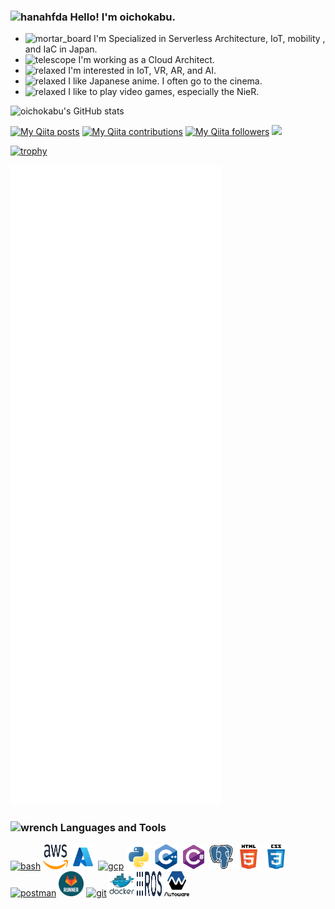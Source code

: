 ### <img src="https://twemoji.maxcdn.com/svg/1f3b4.svg" alt="hanahfda" width="20" height="20"> Hello! I'm oichokabu.

- <img src="https://twemoji.maxcdn.com/svg/1f393.svg" alt="mortar_board" width="20" height="20"> I'm Specialized in Serverless Architecture, IoT, mobility , and IaC in Japan.
- <img src="https://twemoji.maxcdn.com/svg/1f52d.svg" alt="telescope" width="20" height="20"> I'm working as a Cloud Architect.
- <img src="https://twemoji.maxcdn.com/svg/263a.svg" alt="relaxed" width="20" height="20"> I'm interested in IoT, VR, AR, and AI.
- <img src="https://twemoji.maxcdn.com/svg/1f3ad.svg" alt="relaxed" width="20" height="20"> I like Japanese anime. I often go to the cinema.
- <img src="https://twemoji.maxcdn.com/svg/1f3ae.svg" alt="relaxed" width="20" height="20"> I like to play video games, especially the NieR.
<!-- - <img src="https://twemoji.maxcdn.com/svg/1f3bc.svg" alt="relaxed" width="20" height="20"> I am making Vocaloid songs in small pieces. -->
<!-- - <img src="https://twemoji.maxcdn.com/v/latest/svg/1f9d1-1f3fb-200d-1f393.svg" alt="relaxed" width="20" height="20"> I have a Bachelor of Law degree. -->

![oichokabu's GitHub stats](https://github-readme-stats.vercel.app/api?username=oichokabu&count_private=true&show_icons=true&theme=discord_old_blurple)

[![My Qiita posts](https://qiita-badge.apiapi.app/s/oichokabu/posts.svg)](http://qiita.com/oichokabu)
[![My Qiita contributions](https://qiita-badge.apiapi.app/s/oichokabu/contributions.svg)](http://qiita.com/oichokabu)
[![My Qiita followers](https://qiita-badge.apiapi.app/s/oichokabu/followers.svg)](http://qiita.com/oichokabu)
![](https://komarev.com/ghpvc/?username=oichokabu)
<!-- <img src="https://img.shields.io/badge/-oichokabu-orange" alt="oichokabu"/> -->

[![trophy](https://github-profile-trophy.vercel.app/?username=oichokabu&theme=onedark&count_private=true)](https://github.com/oichokabu/github-profile-trophy&count_private=true)

<!-- ![Metrics](https://github.com/oichokabu/oichokabu/blob/main/metrics.plugin.isocalendar.svg) -->
![Metrics](https://github.com/oichokabu/oichokabu/blob/main/github-metrics.svg)

### <img src="https://twemoji.maxcdn.com/svg/1f527.svg" alt="wrench" width="20" height="20"> Languages and Tools

<p align="left">
    <a href="https://www.gnu.org/software/bash/" target="_blank" rel="noreferrer"><img src="https://www.vectorlogo.zone/logos/gnu_bash/gnu_bash-icon.svg" alt="bash" width="40" height="40"/></a>
    <a href="https://aws.amazon.com/" target="_blank"><img src="img/AWS.svg" alt="AWS" width="40" height="40"/></a>
    <a href="https://azure.microsoft.com/ja-jp/" target="_blank"><img src="img/Azure.png" alt="Azure" width="40" height="40"/></a>
    <a href="https://cloud.google.com" target="_blank" rel="noreferrer"><img src="https://www.vectorlogo.zone/logos/google_cloud/google_cloud-icon.svg" alt="gcp" width="40" height="40"/></a>
    <a href="https://www.python.org" target="_blank"><img src="https://raw.githubusercontent.com/devicons/devicon/master/icons/python/python-original.svg" alt="python" width="40" height="40"/></a>
    <a href="https://isocpp.org" target="_blank"><img src="https://raw.githubusercontent.com/devicons/devicon/master/icons/cplusplus/cplusplus-original.svg " alt="cplusplus" width="40" height="40"/></a>
    <a href="https://learn.microsoft.com/en-us/dotnet/csharp/" target="_blank"><img src="https://raw.githubusercontent.com/devicons/devicon/master/icons/csharp/csharp-original.svg" alt="csharp" width="40" height="40"/></a>
    <!-- <a href="https://www.java.com/ja/" target="_blank"><img src="https://raw.githubusercontent.com/devicons/devicon/master/icons/java/java-original.svg" alt="Java" width="40" height="40"/></a> -->
    <!-- <a href="https://www.cprogramming.com/" target="_blank" rel="noreferrer"> <img src="https://raw.githubusercontent.com/devicons/devicon/master/icons/c/c-original.svg" alt="c" width="40" height="40"/></a> -->
    <a href="https://www.postgresql.org/" target="_blank"><img src="https://raw.githubusercontent.com/devicons/devicon/master/icons/postgresql/postgresql-original.svg" alt="Postgres" width="40" height="40"/></a>
    <!-- <a href="https://www.r-project.org/" target="_blank"><img src="https://raw.githubusercontent.com/devicons/devicon/master/icons/r/r-original.svg" alt="r" width="40" height="40"/></a> -->
    <!-- <a href="https://www.oracle.com/jp/database/technologies/appdev/sql.html" target="_blank"><img src="img/OracleSQL.svg" alt="OracleSQL" width="40" height="40"/></a> -->
    <!-- <a href="https://docs.djangoproject.com/ja/" target="_blank"><img src="img/Django.svg" alt="Django" width="40" height="40"/></a> -->
    <a href="https://www.w3.org/html/" target="_blank"><img src="https://raw.githubusercontent.com/devicons/devicon/master/icons/html5/html5-original-wordmark.svg" alt="html5" width="40" height="40"/></a>
    <a href="https://www.w3schools.com/css/" target="_blank"><img src="https://raw.githubusercontent.com/devicons/devicon/master/icons/css3/css3-original-wordmark.svg" alt="css3" width="40" height="40"/></a>
    <!-- <a href="https://developer.mozilla.org/en-US/docs/Web/JavaScript" target="_blank"><img src="https://raw.githubusercontent.com/devicons/devicon/master/icons/javascript/javascript-original.svg" alt="javascript" width="40" height="40"/></a> -->
    <!-- <a href="https://jp.vuejs.org/index.html" target="_blank"><img src="https://raw.githubusercontent.com/devicons/devicon/master/icons/vuejs/vuejs-original.svg" alt="vuejs" width="40" height="40"/></a> -->
    <!-- <a href="https://nodejs.org" target="_blank"><img src="https://raw.githubusercontent.com/devicons/devicon/master/icons/nodejs/nodejs-original-wordmark.svg" alt="nodejs" width="40" height="40"/></a> -->
    <a href="https://postman.com" target="_blank" rel="noreferrer"><img src="https://www.vectorlogo.zone/logos/getpostman/getpostman-icon.svg" alt="postman" width="40" height="40"/></a>
    <!-- <a href="https://firebase.google.com/" target="_blank"><img src="https://www.vectorlogo.zone/logos/firebase/firebase-icon.svg" alt="firebase" width="40" height="40"/></a> -->
    <a href="https://docs.gitlab.com/runner/" target="_blank"><img src="img/GitlabRunner.png" alt="GitLab Runner" width="40" height="40"/></a>
    <a href="https://git-scm.com/" target="_blank"><img src="https://www.vectorlogo.zone/logos/git-scm/git-scm-icon.svg" alt="git" width="40" height="40"/></a>
    <a href="https://www.docker.com/" target="_blank"><img src="https://raw.githubusercontent.com/devicons/devicon/master/icons/docker/docker-original-wordmark.svg" alt="docker" width="40" height="40"/></a>
    <!-- <a href="https://heroku.com" target="_blank"><img src="https://www.vectorlogo.zone/logos/heroku/heroku-icon.svg" alt="heroku" width="40" height="40"/></a> -->
    <a href="https://www.ros.org/" target="_blank"><img src="img/ROS.svg" alt="ROS" width="40" height="40"/></a>
    <a href="https://www.autoware.org/" target="_blank"><img src="img/Autoware.png" alt="autoware" width="40" height="40"/></a>
    <!-- <a href="https://www.blender.org/" target="_blank" rel="noreferrer"> <img src="https://download.blender.org/branding/community/blender_community_badge_white.svg" alt="blender" width="40" height="40"/></a> -->
    <!-- <a href="https://www.clipstudio.net/" target="_blank" rel="noreferrer"> <img src="https://play-lh.googleusercontent.com/ee8GjOdx7E-lS3BBKz13LNFjTiq_SS0Ag-NpyHUJLS3iWKbGRDXhtXZz6E1TNTWX7JM=s96" alt="clipstudio" width="40" height="40"/></a> -->
    <!-- <a href="https://www.arduino.cc/" target="_blank" rel="noreferrer"><img src="https://cdn.worldvectorlogo.com/logos/arduino-1.svg" alt="arduino" width="40" height="40"/></a> -->
    <!-- <a href="https://opencv.org/" target="_blank" rel="noreferrer"><img src="https://raw.githubusercontent.com/devicons/devicon/master/icons/opencv/opencv-original.svg" alt="opencv" width="40" height="40"/></a> -->
    <!-- <a href="https://www.tensorflow.org" target="_blank" rel="noreferrer"><img src="https://raw.githubusercontent.com/devicons/devicon/master/icons/tensorflow/tensorflow-original.svg" alt="opencv" width="40" height="40"/></a> -->

</p>
